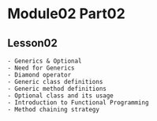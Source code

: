 # Module02 Part02

## Lesson02

    - Generics & Optional
    - Need for Generics
    - Diamond operator
    - Generic class definitions
    - Generic method definitions
    - Optional class and its usage
    - Introduction to Functional Programming
    - Method chaining strategy
